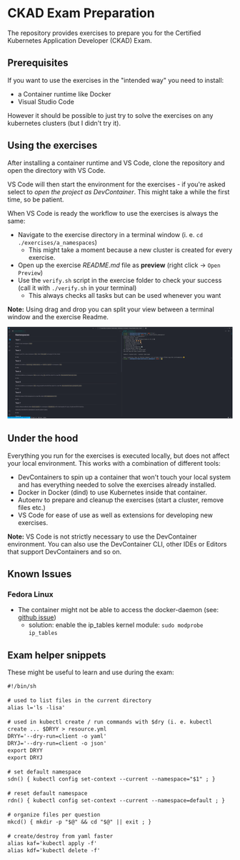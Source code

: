 # CKAD Exam Preparation

The repository provides exercises to prepare you for the Certified Kubernetes Application Developer (CKAD) Exam.

## Prerequisites

If you want to use the exercises in the "intended way" you need to install:

- a Container runtime like Docker
- Visual Studio Code

However it should be possible to just try to solve the exercises on any kubernetes clusters (but I didn't try it).

## Using the exercises

After installing a container runtime and VS Code, clone the repository and open the directory with VS Code.

VS Code will then start the environment for the exercises - if you're asked select to _open the project as DevContainer_.
This might take a while the first time, so be patient.

When VS Code is ready the workflow to use the exercises is always the same:

- Navigate to the exercise directory in a terminal window (i. e. `cd ./exercises/a_namespaces`)
  - This might take a moment because a new cluster is created for every exercise.
- Open up the exercise _README.md_ file as __preview__ (right click -> `Open Preview`)
- Use the `verify.sh` script in the exercise folder to check your success (call it with `./verify.sh` in your terminal)
  - This always checks all tasks but can be used whenever you want

__Note:__
Using drag and drop you can split your view between a terminal window and the exercise Readme.

![VS Code Split View](.images/vscode_splitview.png)

## Under the hood

Everything you run for the exercises is executed locally, but does not affect your local environment.
This works with a combination of different tools:

- DevContainers to spin up a container that won't touch your local system and has everything needed to solve the exercises already installed.
- Docker in Docker (dind) to use Kubernetes inside that container.
- Autoenv to prepare and cleanup the exercises (start a cluster, remove files etc.)
- VS Code for ease of use as well as extensions for developing new exercises.

__Note:__
VS Code is not strictly necessary to use the DevContainer environment.
You can also use the DevContainer CLI, other IDEs or Editors that support DevContainers and so on.

## Known Issues

### Fedora Linux

- The container might not be able to access the docker-daemon (see: [github issue](https://github.com/devcontainers/features/issues/1235))
  - solution: enable the ip_tables kernel module: `sudo modprobe ip_tables`

## Exam helper snippets

These might be useful to learn and use during the exam:

```shell
#!/bin/sh

# used to list files in the current directory
alias l='ls -lisa'

# used in kubectl create / run commands with $dry (i. e. kubectl create ... $DRYY > resource.yml
DRYY='--dry-run=client -o yaml'
DRYJ='--dry-run=client -o json'
export DRYY
export DRYJ

# set default namespace
sdn() { kubectl config set-context --current --namespace="$1" ; }

# reset default namespace
rdn() { kubectl config set-context --current --namespace=default ; }

# organize files per question
mkcd() { mkdir -p "$@" && cd "$@" || exit ; }

# create/destroy from yaml faster
alias kaf='kubectl apply -f'
alias kdf='kubectl delete -f'
```

